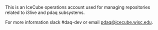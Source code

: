 This is an IceCube operations account used for managing repositories related to i3live and pdaq subsystems.

For more information slack #daq-dev or email pdaq@icecube.wisc.edu.
